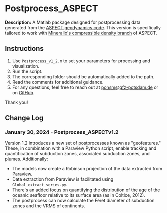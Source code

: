 # Postprocess_ASPECT

**Description:**
A Matlab package designed for postprocessing data generated from the [ASPECT geodynamics code](https://github.com/geodynamics/aspect). This version is specifically tailored to work with [Minerallo's compressible density branch](https://github.com/Minerallo/aspect/tree/main_compressible_density) of ASPECT.

## Instructions

1. Use `Postprocess_v1_2.m` to set your parameters for processing and visualization.
2. Run the script.
3. The corresponding folder should be automatically added to the path.
4. Read the comments for additional guidance.
5. For any questions, feel free to reach out at [ponsm@gfz-potsdam.de](mailto:ponsm@gfz-potsdam.de) or on [GitHub](https://github.com/geodynamics/aspect).

Thank you!

## Change Log

### January 30, 2024 - Postprocess_ASPECTv1.2

Version 1.2 introduces a new set of postprocesses known as "geofeatures." These, in combination with a Paraview Python script, enable tracking and quantification of subduction zones, associated subduction zones, and plumes. Additionally:

- The models now create a Robinson projection of the data extracted from Paraview.
- Data extraction from Paraview is facilitated using `Global_extract_series.py`.
- There's an added focus on quantifying the distribution of the age of the oceanic seafloor relative to its surface area (as in Coltice, 2012).
- The postprocess can now calculate the Feret diameter of subduction zones and the VRMS of continents.
